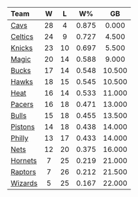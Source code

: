 | Team                            |  W  |  L  |  W%   |   GB   |
|:--------------------------------|:---:|:---:|:-----:|:------:|
| [Cavs](/r/clevelandcavs)        | 28  |  4  | 0.875 | 0.000  |
| [Celtics](/r/bostonceltics)     | 24  |  9  | 0.727 | 4.500  |
| [Knicks](/r/NYKnicks)           | 23  | 10  | 0.697 | 5.500  |
| [Magic](/r/OrlandoMagic)        | 20  | 14  | 0.588 | 9.000  |
| [Bucks](/r/MkeBucks)            | 17  | 14  | 0.548 | 10.500 |
| [Hawks](/r/AtlantaHawks)        | 18  | 15  | 0.545 | 10.500 |
| [Heat](/r/heat)                 | 16  | 14  | 0.533 | 11.000 |
| [Pacers](/r/pacers)             | 16  | 18  | 0.471 | 13.000 |
| [Bulls](/r/chicagobulls)        | 15  | 18  | 0.455 | 13.500 |
| [Pistons](/r/DetroitPistons)    | 14  | 18  | 0.438 | 14.000 |
| [Philly](/r/sixers)             | 13  | 17  | 0.433 | 14.000 |
| [Nets](/r/GoNets)               | 12  | 20  | 0.375 | 16.000 |
| [Hornets](/r/CharlotteHornets)  |  7  | 25  | 0.219 | 21.000 |
| [Raptors](/r/torontoraptors)    |  7  | 26  | 0.212 | 21.500 |
| [Wizards](/r/washingtonwizards) |  5  | 25  | 0.167 | 22.000 |